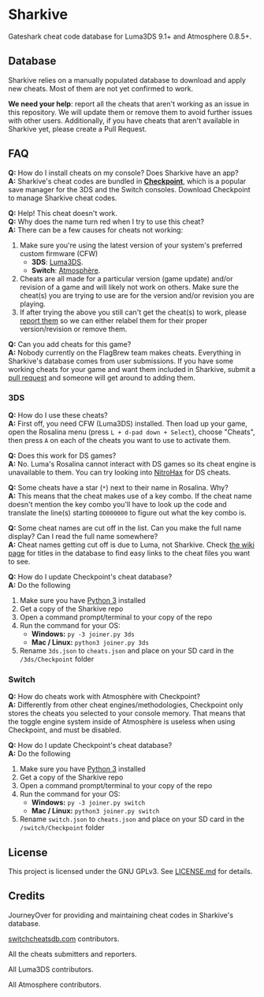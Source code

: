 # Sharkive

Gateshark cheat code database for Luma3DS 9.1+ and Atmosphere 0.8.5+.

## Database

Sharkive relies on a manually populated database to download and apply new cheats. Most of them are not yet confirmed to work.

**We need your help**: report all the cheats that aren't working as an issue in this repository. We will update them or remove them to avoid further issues with other users. Additionally, if you have cheats that aren't available in Sharkive yet, please create a Pull Request.

## FAQ
**Q:** How do I install cheats on my console? Does Sharkive have an app?<br>
**A:** Sharkive's cheat codes are bundled in [**Checkpoint**](https://github.com/FlagBrew/Checkpoint), which is a popular save manager for the 3DS and the Switch consoles. Download Checkpoint to manage Sharkive cheat codes.

**Q:** Help! This cheat doesn't work.<br>
**Q:** Why does the name turn red when I try to use this cheat?<br>
**A:** There can be a few causes for cheats not working:<br>
1. Make sure you're using the latest version of your system's preferred custom firmware (CFW)
    - **3DS**: [Luma3DS](https://github.com/AuroraWright/Luma3DS/releases/latest).
    - **Switch**: [Atmosphère](https://github.com/Atmosphere-NX/Atmosphere/releases/latest).
2. Cheats are all made for a particular version (game update) and/or revision of a game and will likely not work on others. Make sure the cheat(s) you are trying to use are for the version and/or revision you are playing.
3. If after trying the above you still can't get the cheat(s) to work, please [report them](https://github.com/FlagBrew/Sharkive/issues/new) so we can either relabel them for their proper version/revision or remove them.

**Q:** Can you add cheats for this game?<br>
**A:** Nobody currently on the FlagBrew team makes cheats. Everything in Sharkive's database comes from user submissions. If you have some working cheats for your game and want them included in Sharkive, submit a [pull request](https://github.com/FlagBrew/Sharkive/pulls) and someone will get around to adding them.

### 3DS
**Q:** How do I use these cheats?<br>
**A:** First off, you need CFW (Luma3DS) installed. Then load up your game, open the Rosalina menu (press `L + d-pad down + Select`), choose "Cheats", then press `A` on each of the cheats you want to use to activate them.

**Q:** Does this work for DS games?<br>
**A:** No. Luma's Rosalina cannot interact with DS games so its cheat engine is unavailable to them. You can try looking into [NitroHax](https://github.com/chishm/nitrohax) for DS cheats.

**Q:** Some cheats have a star (`*`) next to their name in Rosalina. Why?<br>
**A:** This means that the cheat makes use of a key combo. If the cheat name doesn't mention the key combo you'll have to look up the code and translate the line(s) starting `DD000000` to figure out what the key combo is.

**Q:** Some cheat names are cut off in the list. Can you make the full name display? Can I read the full name somewhere?<br>
**A:** Cheat names getting cut off is due to Luma, not Sharkive. Check [the wiki page](https://github.com/FlagBrew/Sharkive/wiki/3DS-games-in-the-database) for titles in the database to find easy links to the cheat files you want to see.

**Q:** How do I update Checkpoint's cheat database?<br>
**A:** Do the following<br>
1. Make sure you have [Python 3](https://www.python.org/downloads/) installed
2. Get a copy of the Sharkive repo
3. Open a command prompt/terminal to your copy of the repo
4. Run the command for your OS:
    - **Windows:** `py -3 joiner.py 3ds`
    - **Mac / Linux:** `python3 joiner.py 3ds`
5. Rename `3ds.json` to `cheats.json` and place on your SD card in the `/3ds/Checkpoint` folder

### Switch
**Q:** How do cheats work with Atmosphère with Checkpoint?<br>
**A:** Differently from other cheat engines/methodologies, Checkpoint only stores the cheats you selected to your console memory. That means that the toggle engine system inside of Atmosphère is useless when using Checkpoint, and must be disabled.

**Q:** How do I update Checkpoint's cheat database?<br>
**A:** Do the following<br>
1. Make sure you have [Python 3](https://www.python.org/downloads/) installed
2. Get a copy of the Sharkive repo
3. Open a command prompt/terminal to your copy of the repo
4. Run the command for your OS:
    - **Windows:** `py -3 joiner.py switch`
    - **Mac / Linux:** `python3 joiner.py switch`
5. Rename `switch.json` to `cheats.json` and place on your SD card in the `/switch/Checkpoint` folder

## License

This project is licensed under the GNU GPLv3. See [LICENSE.md](https://github.com/FlagBrew/Sharkive/blob/master/LICENSE) for details.

## Credits

JourneyOver for providing and maintaining cheat codes in Sharkive's database.

[switchcheatsdb.com](https://www.switchcheatsdb.com/) contributors.

All the cheats submitters and reporters.

All Luma3DS contributors.

All Atmosphere contributors.